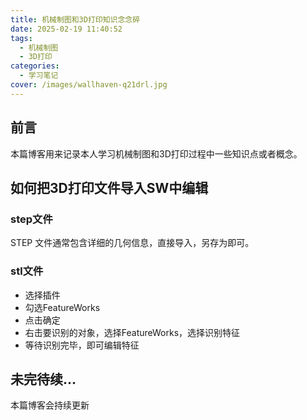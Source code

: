 ```yaml
---
title: 机械制图和3D打印知识念念碎
date: 2025-02-19 11:40:52
tags:
  - 机械制图
  - 3D打印
categories:
  - 学习笔记     
cover: /images/wallhaven-q21drl.jpg
---
```

## 前言
本篇博客用来记录本人学习机械制图和3D打印过程中一些知识点或者概念。

## 如何把3D打印文件导入SW中编辑
### step文件
STEP 文件通常包含详细的几何信息，直接导入，另存为即可。
### stl文件
- 选择插件
- 勾选FeatureWorks
- 点击确定
- 右击要识别的对象，选择FeatureWorks，选择识别特征
- 等待识别完毕，即可编辑特征
## 未完待续...
本篇博客会持续更新